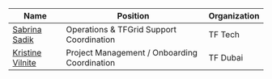 | Name                                           | Position                                                  | Organization      |
| ---------------------------------------------- | --------------------------------------------------------- | ----------------- |
| [Sabrina Sadik](sabrina_sadik)                 | Operations & TFGrid Support Coordination                  | TF Tech           |
| [Kristine Vilnite](kristine_vilnite)           | Project Management / Onboarding Coordination              | TF Dubai          |
